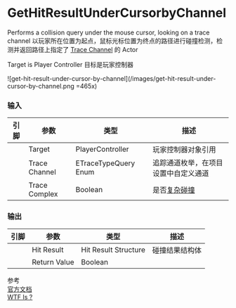 # GetHitResultUnderCursorbyChannel  

Performs a collision query under the mouse cursor, looking on a trace channel
以玩家所在位置为起点，鼠标光标位置为终点的路径进行碰撞检测，检测并返回路径上指定了 [Trace Channel](https://docs.unrealengine.com/4.27/zh-CN/TestingAndOptimization/PerformanceAndProfiling/UnrealInsights/Reference/Trace/) 的 Actor

Target is Player Controller
目标是玩家控制器

![get-hit-result-under-cursor-by-channel](/images/get-hit-result-under-cursor-by-channel.png =465x)

### 输入
| 引脚 | 参数 | 类型 | 描述 |
| -- | -- | -- | -- |
| <IconPin color="#c77ff9" /> | Target | PlayerController | 玩家控制器对象引用 |
| <IconPin color="#006e65" /> | Trace Channel | ETraceTypeQuery Enum | 追踪通道枚举，在项目设置中自定义通道 |
| <IconPin color="#af0e0e" /> | Trace Complex | Boolean | 是否[复杂碰撞](https://docs.unrealengine.com/4.27/zh-CN/InteractiveExperiences/Physics/SimpleVsComplex) |


### 输出
| 引脚 | 参数 | 类型 | 描述 |
| -- | -- | -- | -- |
| <IconPin color="#0057c5" /> | Hit Result | Hit Result Structure | 碰撞结果结构体 |
| <IconPin color="#af0e0e" /> | Return Value | Boolean |  |


参考  
[官方文档](https://docs.unrealengine.com/5.0/en-US/BlueprintAPI/Game/Player/GetHitResultUnderCursorbyChannel/)  
[WTF Is ?](https://www.youtube.com/watch?v=uMjnbnQd1dI)
